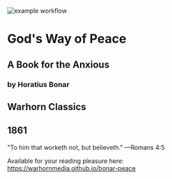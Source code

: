 ![example workflow](https://github.com/warhornmedia/bonar-peace/actions/workflows/deploy_bookdown.yml/badge.svg)


# God's Way of Peace
## A Book for the Anxious

### by Horatius Bonar

## Warhorn Classics

## 1861

"To him that worketh not, but believeth." —Romans 4:5

Available for your reading pleasure here:
https://warhornmedia.github.io/bonar-peace
